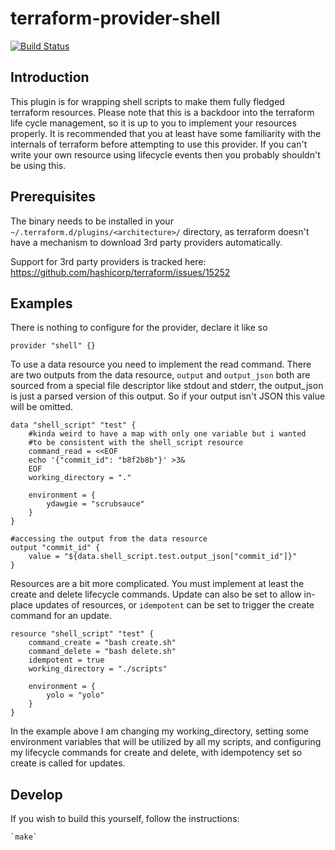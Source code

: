 # terraform-provider-shell

[![Build Status](https://travis-ci.org/bsycorp/terraform-provider-shell.svg?branch=master)](https://travis-ci.org/bsycorp/terraform-provider-shell)

## Introduction
This plugin is for wrapping shell scripts to make them fully fledged terraform resources. Please note that this is a backdoor into the terraform life cycle management, so it is up to you to implement your resources properly. It is recommended that you at least have some familiarity with the internals of terraform before attempting to use this provider. If you can't write your own resource using lifecycle events then you probably shouldn't be using this.

## Prerequisites
The binary needs to be installed in your `~/.terraform.d/plugins/<architecture>/` directory, as terraform doesn't have a mechanism to download 3rd party providers automatically.

Support for 3rd party providers is tracked here:
https://github.com/hashicorp/terraform/issues/15252

## Examples
There is nothing to configure for the provider, declare it like so

	provider "shell" {}

To use a data resource you need to implement the read command. There are two outputs from the data resource, `output` and `output_json` both are sourced from a special file descriptor like stdout and stderr, the output_json is just a parsed version of this output. So if your output isn't JSON this value will be omitted.

	data "shell_script" "test" {
		#kinda weird to have a map with only one variable but i wanted
		#to be consistent with the shell_script resource
		command_read = <<EOF
        echo '{"commit_id": "b8f2b8b"}' >3&
        EOF
		working_directory = "."

		environment = {
			ydawgie = "scrubsauce"
		}
	}

	#accessing the output from the data resource
	output "commit_id" {
  		value = "${data.shell_script.test.output_json["commit_id"]}"
	}

Resources are a bit more complicated. You must implement at least the create and delete lifecycle commands. Update can also be set to allow in-place updates of resources, or `idempotent` can be set to trigger the create command for an update.

	resource "shell_script" "test" {
        command_create = "bash create.sh"
        command_delete = "bash delete.sh"
        idempotent = true
		working_directory = "./scripts"

		environment = {
			yolo = "yolo"
		}
	}

In the example above I am changing my working_directory, setting some environment variables that will be utilized by all my scripts, and configuring my lifecycle commands for create and delete, with idempotency set so create is called for updates.

## Develop
If you wish to build this yourself, follow the instructions:

	`make`
	
